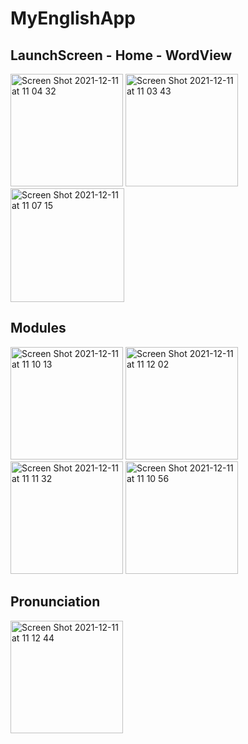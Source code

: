 # MyEnglishApp
## LaunchScreen - Home - WordView
 <img width="180" alt="Screen Shot 2021-12-11 at 11 04 32" src="https://user-images.githubusercontent.com/86585728/145663155-4df853bb-e547-4208-bc3c-7ad0c909048a.png">  <img width="180" alt="Screen Shot 2021-12-11 at 11 03 43" src="https://user-images.githubusercontent.com/86585728/145663151-7abd90a9-68e4-477e-b89c-e2680e9f15cf.png">  <img width="182" alt="Screen Shot 2021-12-11 at 11 07 15" src="https://user-images.githubusercontent.com/86585728/145663220-556f5fbc-d5af-484e-9fbc-e61d3fa83f23.png">

## Modules
<img width="180" alt="Screen Shot 2021-12-11 at 11 10 13" src="https://user-images.githubusercontent.com/86585728/145663396-62c8a1dd-3a4f-4ce2-85ef-f4d30136a1a3.png">   <img width="180" alt="Screen Shot 2021-12-11 at 11 12 02" src="https://user-images.githubusercontent.com/86585728/145663428-a067e2f7-affd-4ea6-aa85-553336767c15.png">   <img width="180" alt="Screen Shot 2021-12-11 at 11 11 32" src="https://user-images.githubusercontent.com/86585728/145663402-241a055d-2db9-4bd6-9041-d783eff9e23b.png">   <img width="180" alt="Screen Shot 2021-12-11 at 11 10 56" src="https://user-images.githubusercontent.com/86585728/145663487-623383d0-bd13-45cb-8419-11da93c68a3f.png">

## Pronunciation
<img width="180" alt="Screen Shot 2021-12-11 at 11 12 44" src="https://user-images.githubusercontent.com/86585728/145663484-8a2130d1-f896-49bb-bbf7-494842da94ce.png">
